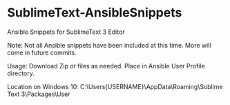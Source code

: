 # SublimeText-AnsibleSnippets
Ansible Snippets for SublimeText 3 Editor

Note: Not all Ansible snippets have been included at this time. More will come in future commits.

Usage:
Download Zip or files as needed. Place in Ansible User Profile directory. 

Location on Windows 10: C:\Users\{USERNAME}\AppData\Roaming\Sublime Text 3\Packages\User